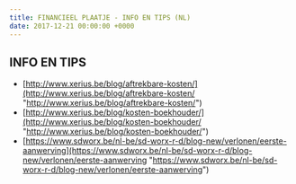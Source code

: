 ```yaml
---
title: FINANCIEEL PLAATJE - INFO EN TIPS (NL)
date: 2017-12-21 00:00:00 +0000
---
```

## INFO EN TIPS

* [http://www.xerius.be/blog/aftrekbare-kosten/](http://www.xerius.be/blog/aftrekbare-kosten/ "http://www.xerius.be/blog/aftrekbare-kosten/")
* [http://www.xerius.be/blog/kosten-boekhouder/](http://www.xerius.be/blog/kosten-boekhouder/ "http://www.xerius.be/blog/kosten-boekhouder/")
* [https://www.sdworx.be/nl-be/sd-worx-r-d/blog-new/verlonen/eerste-aanwerving](https://www.sdworx.be/nl-be/sd-worx-r-d/blog-new/verlonen/eerste-aanwerving "https://www.sdworx.be/nl-be/sd-worx-r-d/blog-new/verlonen/eerste-aanwerving")